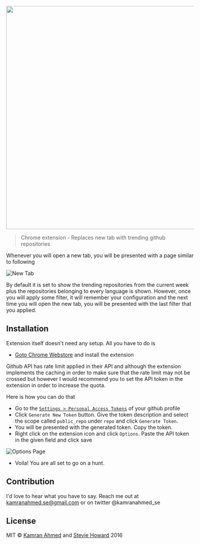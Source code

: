<p align="center">
<img width="600" src="http://i.imgur.com/KUEq97P.png" text-align="center">
</p>

> Chrome extension - Replaces new tab with trending github repositories

Whenever you will open a new tab, you will be presented with a page similar to following

![New Tab](http://i.imgur.com/hz3lzCV.png)

By default it is set to show the trending repositories from the current week plus the repositories belonging to every language is shown. However, once you will apply some filter, it will remember your configuration and the next time you will open the new tab, you will be presented with the last filter that you applied.

## Installation
Extension itself doesn't need any setup. All you have to do is

- [Goto Chrome Webstore](https://chrome.google.com/webstore/detail/githunt/khpcnaokfebphakjgdgpinmglconplhp) and install the extension

Github API has rate limit applied in their API and although the extension implements the caching in order to make sure that the rate limit may not be crossed but however I would recommend you to set the API token in the extension in order to increase the quota. 

Here is how you can do that
   
- Go to the [`Settings > Personal Access Tokens`](https://github.com/settings/tokens) of your github profile
- Click `Generate New Token` button. Give the token description and select the scope called `public_repo` under `repo` and click `Generate Token`.
- You will be presented with the generated token. Copy the token.
- Right click on the extension icon and click `Options`. Paste the API token in the given field and click save

![Options Page](http://i.imgur.com/FK1vFlq.png)

- Voila! You are all set to go on a hunt.

## Contribution
I'd love to hear what you have to say. Reach me out at kamranahmed.se@gmail.com or on twitter @kamranahmed_se

## License
MIT © [Kamran Ahmed](https://kamranahmed.info) and [Stevie Howard](https://steviehoward.com) 2016


